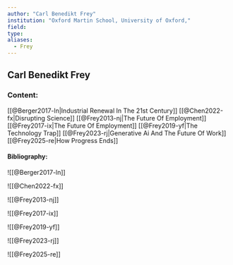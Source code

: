 ```yaml
---
author: "Carl Benedikt Frey"
institution: "Oxford Martin School, University of Oxford,"
field:
type:
aliases:
  - Frey
---
```


## Carl Benedikt Frey

### Content:
[[@Berger2017-ln|Industrial Renewal In The 21st Century]]
[[@Chen2022-fx|Disrupting Science]]
[[@Frey2013-nj|The Future Of Employment]]
[[@Frey2017-ix|The Future Of Employment]]
[[@Frey2019-yf|The Technology Trap]]
[[@Frey2023-rj|Generative Ai And The Future Of Work]]
[[@Frey2025-re|How Progress Ends]]

#### Bibliography:

![[@Berger2017-ln]]

![[@Chen2022-fx]]

![[@Frey2013-nj]]

![[@Frey2017-ix]]

![[@Frey2019-yf]]

![[@Frey2023-rj]]

![[@Frey2025-re]]